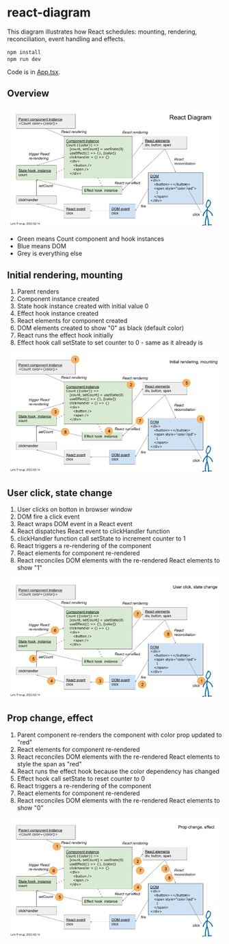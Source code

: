 # react-diagram

This diagram illustrates how React schedules: mounting, rendering, reconciliation, event handling and effects.

```
npm install
npm run dev
```

Code is in [App.tsx](./src/App.tsx).

## Overview

![React Diagram](./doc/react-diagram.png)

- Green means Count component and hook instances
- Blue means DOM
- Grey is everything else

## Initial rendering, mounting

1. Parent renders
2. Component instance created
3. State hook instance created with initial value 0
4. Effect hook instance created
5. React elements for component created
6. DOM elements created to show "0" as black (default color)
7. React runs the effect hook initially
8. Effect hook call setState to set counter to 0 - same as it already is

![Initial rendering, mounting](./doc/react-diagram-mount.png)

## User click, state change

1. User clicks on botton in browser window
2. DOM fire a click event
3. React wraps DOM event in a React event
4. React dispatches React event to clickHandler function
5. clickHandler function call setState to increment counter to 1
6. React triggers a re-rendering of the component
7. React elements for component re-rendered
8. React reconciles DOM elements with the re-rendered React elements to show "1"

![User click, state change](./doc/react-diagram-state-change.png)

## Prop change, effect

1. Parent component re-renders the component with color prop updated to "red"
2. React elements for component re-rendered
3. React reconciles DOM elements with the re-rendered React elements to style the span as "red"
4. React runs the effect hook because the color dependency has changed
5. Effect hook call setState to reset counter to 0
6. React triggers a re-rendering of the component
7. React elements for component re-rendered
8. React reconciles DOM elements with the re-rendered React elements to show "0"

![Prop change, effect](./doc/react-diagram-prop-change.png)
